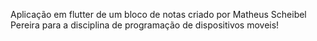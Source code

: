 Aplicação em flutter de um bloco de notas criado por Matheus Scheibel Pereira para a disciplina de programação de dispositivos moveis!
